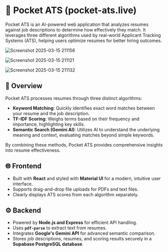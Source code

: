 # 🚀 Pocket ATS (pocket-ats.live)

Pocket ATS is an AI-powered web application that analyzes resumes against job descriptions to determine how effectively they match. It leverages three different algorithms used by real-world Applicant Tracking Systems (ATS), helping users optimize resumes for better hiring outcomes.

![Screenshot 2025-03-15 211156](https://github.com/user-attachments/assets/59f63005-9fb4-4f65-8501-04ded6a77783)

![Screenshot 2025-03-15 211121](https://github.com/user-attachments/assets/41af201f-c90e-46b5-afe5-53183e17384b)

![Screenshot 2025-03-15 211132](https://github.com/user-attachments/assets/6e9cc222-75d6-483f-93b4-97268a60096f)

## 📌 Overview

Pocket ATS processes resumes through three distinct algorithms:

- **Keyword Matching**: Quickly identifies exact word matches between your resume and the job description.  
- **TF-IDF Scoring**: Weighs terms based on their frequency and importance, highlighting key skills.  
- **Semantic Search (Gemini AI)**: Utilizes AI to understand the underlying meaning and context, evaluating matches beyond simple keywords.

By combining these methods, Pocket ATS provides comprehensive insights into resume effectiveness.




## 🌐 Frontend

- Built with **React** and styled with **Material UI** for a modern, intuitive user interface.
- Supports drag-and-drop file uploads for PDFs and text files.
- Clearly displays ATS scores from each algorithm separately.

## ⚙️ Backend

- Powered by **Node.js and Express** for efficient API handling.
- Uses **`pdf-parse`** to extract text from resumes.
- Integrates **Google's Gemini API** for advanced semantic comparison.
- Stores job descriptions, resumes, and scoring results securely in a **Supabase PostgreSQL database**.
